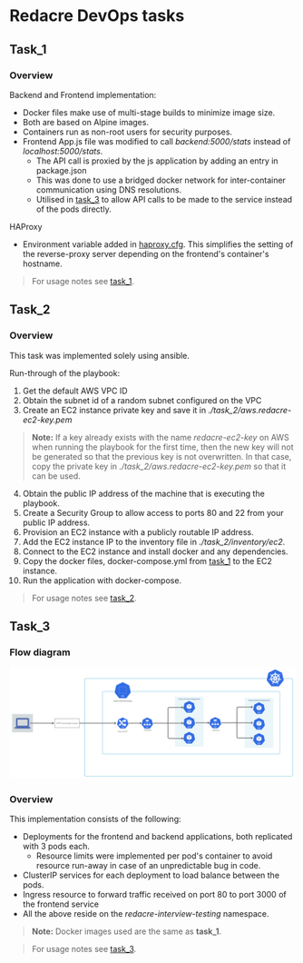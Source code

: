# Redacre DevOps tasks
## Task_1
### Overview
Backend and Frontend implementation: 
- Docker files make use of multi-stage builds to minimize image size.
- Both are based on Alpine images.
- Containers run as non-root users for security purposes.
- Frontend App.js file was modified to call *backend:5000/stats* instead of *localhost:5000/stats*. 
    - The API call is proxied by the js application by adding an entry in package.json
    - This was done to use a bridged docker network for inter-container communication using DNS resolutions.
    - Utilised in [task_3](./task_3) to allow API calls to be made to the service instead of the pods directly. 
    
HAProxy
- Environment variable added in [haproxy.cfg](./task_1/haproxy/haproxy.cfg). This simplifies the setting of the reverse-proxy server depending on the frontend's container's hostname.

> For usage notes see [task_1](./task_1).

## Task_2
### Overview

This task was implemented solely using ansible.

Run-through of the playbook:
1. Get the default AWS VPC ID
2. Obtain the subnet id of a random subnet configured on the VPC 
3. Create an EC2 instance private key and save it in *./task_2/aws.redacre-ec2-key.pem*
> **Note:** If a key already exists with the name *redacre-ec2-key* on AWS when running the playbook for the first time, then the new key will not be generated so that the previous key is not overwritten. In that case, copy the private key in *./task_2/aws.redacre-ec2-key.pem* so that it can be used.
4. Obtain the public IP address of the machine that is executing the playbook.
5. Create a Security Group to allow access to ports 80 and 22 from your public IP address.
6. Provision an EC2 instance with a publicly routable IP address.
7. Add the EC2 instance IP to the inventory file in *./task_2/inventory/ec2*.
8. Connect to the EC2 instance and install docker and any dependencies.
9. Copy the docker files, docker-compose.yml from [task_1](./task_1) to the EC2 instance.
9. Run the application with docker-compose.

> For usage notes see [task_2](./task_2).

## Task_3
### Flow diagram
![plot](./task_3/deployment.png)

### Overview
This implementation consists of the following:
- Deployments for the frontend and backend applications, both replicated with 3 pods each.
    - Resource limits were implemented per pod's container to avoid resource run-away in case of an unpredictable bug in code.
- ClusterIP services for each deployment to load balance between the pods.
- Ingress resource to forward traffic received on port 80 to port 3000 of the frontend service
- All the above reside on the *redacre-interview-testing* namespace.

>**Note:** Docker images used are the same as **task_1**.

> For usage notes see [task_3](./task_3).

